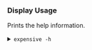 
### Display Usage

Prints the help information.

<details>
  <summary><code>expensive -h</code></summary>
  <table>
  <tr><td>
    <img alt="Displaying the usage." src="doc/usage.gif" />
  </td></tr>
  </table>
</details>
